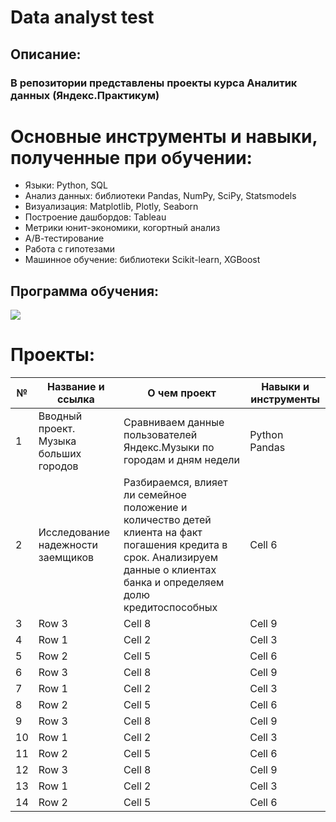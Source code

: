 # Data analyst test
## Описание:
### В репозитории представлены проекты курса Аналитик данных (Яндекс.Практикум)
# Основные инструменты и навыки, полученные при обучении:
* Языки: Python, SQL
* Анализ данных: библиотеки Pandas, NumPy, SciPy, Statsmodels
* Визуализация: Matplotlib, Plotly, Seaborn
* Построение дашбордов: Tableau
* Метрики юнит-экономики, когортный анализ
* А/В-тестирование
* Работа с гипотезами
* Машинное обучение: библиотеки Scikit-learn, XGBoost
## Программа обучения:
<image src="https://i.ibb.co/P50Q7Xf/2023-09-09-18-49-55.png" >


# Проекты:
| № | Название и ссылка | О чем проект | Навыки и инструменты |
|---|-------------------|--------------|----------------------|
| 1 | Вводный проект. Музыка больших городов            | Сравниваем данные пользователей Яндекс.Музыки по городам и дням недели      | Python Pandas |
| 2 | Исследование надежности заемщиков             |    Разбираемся, влияет ли семейное положение и количество детей клиента на факт погашения кредита в срок. Анализируем данные о клиентах банка и определяем долю кредитоспособных   | Cell 6               |
| 3 | Row 3             | Cell 8       | Cell 9               |
| 4 | Row 1             | Cell 2       | Cell 3               |
| 5 | Row 2             |     Cell 5   | Cell 6               |
| 6 | Row 3             | Cell 8       | Cell 9               |
| 7 | Row 1             | Cell 2       | Cell 3               |
| 8 | Row 2             |     Cell 5   | Cell 6               |
| 9 | Row 3             | Cell 8       | Cell 9               |
| 10 | Row 1            | Cell 2       | Cell 3               |
| 11 | Row 2            |     Cell 5   | Cell 6               |
| 12 | Row 3            | Cell 8       | Cell 9               |
| 13 | Row 1            | Cell 2       | Cell 3               |
| 14 | Row 2            |     Cell 5   | Cell 6               |




